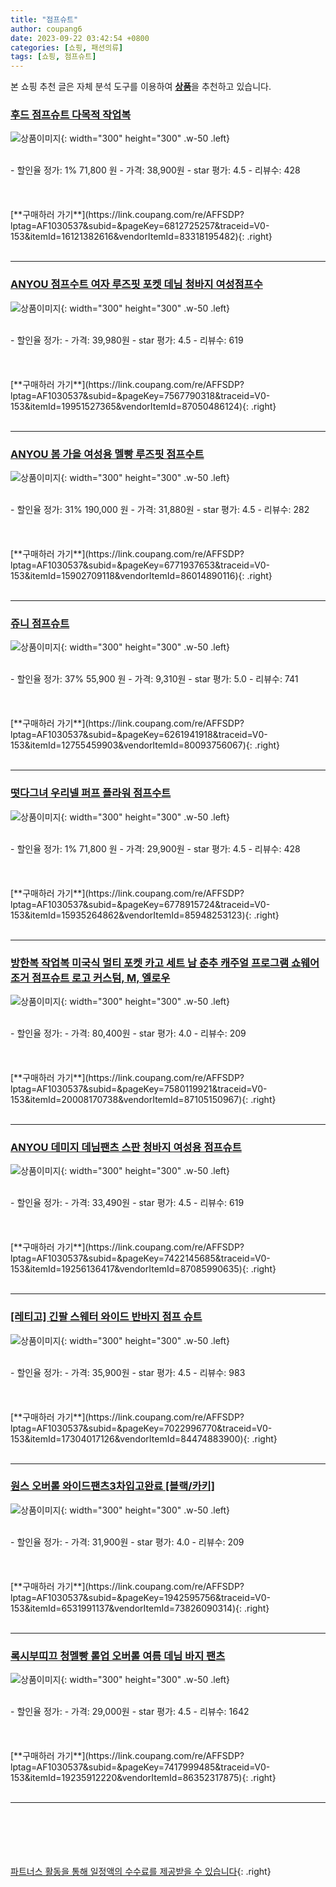 ```yaml
---
title: "점프슈트"
author: coupang6
date: 2023-09-22 03:42:54 +0800
categories: [쇼핑, 패션의류]
tags: [쇼핑, 점프슈트]
---
```


본 쇼핑 추천 글은 자체 분석 도구를 이용하여 [**상품**](https://link.coupang.com/a/bao1ui)을 추천하고 있습니다.

### [후드 점프슈트 다목적 작업복](https://link.coupang.com/re/AFFSDP?lptag=AF1030537&subid=&pageKey=6812725257&traceid=V0-153&itemId=16121382616&vendorItemId=83318195482)

![상품이미지](https://thumbnail10.coupangcdn.com/thumbnails/remote/230x230ex/image/retail/images/2022/09/30/16/1/14a01b3c-547d-41c3-9e9a-7650f18f683b.jpg){: width="300" height="300" .w-50 .left}


<br>
- 할인율 정가: 1%  71,800   원
- 가격: 38,900원
- star 평가: 4.5
- 리뷰수: 428
<br>
<br>
<br>
<br>
[**구매하러 가기**](https://link.coupang.com/re/AFFSDP?lptag=AF1030537&subid=&pageKey=6812725257&traceid=V0-153&itemId=16121382616&vendorItemId=83318195482){: .right}
<br>
<br>

---

### [ANYOU 점프수트 여자 루즈핏 포켓 데님 청바지 여성점프수](https://link.coupang.com/re/AFFSDP?lptag=AF1030537&subid=&pageKey=7567790318&traceid=V0-153&itemId=19951527365&vendorItemId=87050486124)

![상품이미지](https://thumbnail8.coupangcdn.com/thumbnails/remote/230x230ex/image/vendor_inventory/bc6a/a23ed215394feb2fa70b309e2ff035fb41383d6fc6046d83c5813c9e6e08.jpg){: width="300" height="300" .w-50 .left}


<br>
- 할인율 정가: 
- 가격: 39,980원
- star 평가: 4.5
- 리뷰수: 619
<br>
<br>
<br>
<br>
[**구매하러 가기**](https://link.coupang.com/re/AFFSDP?lptag=AF1030537&subid=&pageKey=7567790318&traceid=V0-153&itemId=19951527365&vendorItemId=87050486124){: .right}
<br>
<br>

---

### [ANYOU 봄 가을 여성용 멜빵 루즈핏 점프수트](https://link.coupang.com/re/AFFSDP?lptag=AF1030537&subid=&pageKey=6771937653&traceid=V0-153&itemId=15902709118&vendorItemId=86014890116)

![상품이미지](https://thumbnail10.coupangcdn.com/thumbnails/remote/230x230ex/image/vendor_inventory/7f3a/cdc9af6033bbc39e46cef2dc34009998b7c68970f2e3b657398c2f8dd7e0.jpeg){: width="300" height="300" .w-50 .left}


<br>
- 할인율 정가: 31%  190,000   원
- 가격: 31,880원
- star 평가: 4.5
- 리뷰수: 282
<br>
<br>
<br>
<br>
[**구매하러 가기**](https://link.coupang.com/re/AFFSDP?lptag=AF1030537&subid=&pageKey=6771937653&traceid=V0-153&itemId=15902709118&vendorItemId=86014890116){: .right}
<br>
<br>

---

### [쥬니 점프슈트](https://link.coupang.com/re/AFFSDP?lptag=AF1030537&subid=&pageKey=6261941918&traceid=V0-153&itemId=12755459903&vendorItemId=80093756067)

![상품이미지](https://thumbnail8.coupangcdn.com/thumbnails/remote/230x230ex/image/retail/images/6312924788466925-b0ca41dc-6051-4ac3-9e87-970d90cb49b9.jpg){: width="300" height="300" .w-50 .left}


<br>
- 할인율 정가: 37%  55,900   원
- 가격: 9,310원
- star 평가: 5.0
- 리뷰수: 741
<br>
<br>
<br>
<br>
[**구매하러 가기**](https://link.coupang.com/re/AFFSDP?lptag=AF1030537&subid=&pageKey=6261941918&traceid=V0-153&itemId=12755459903&vendorItemId=80093756067){: .right}
<br>
<br>

---

### [떳다그녀 우리넬 퍼프 플라워 점프수트](https://link.coupang.com/re/AFFSDP?lptag=AF1030537&subid=&pageKey=6778915724&traceid=V0-153&itemId=15935264862&vendorItemId=85948253123)

![상품이미지](https://thumbnail9.coupangcdn.com/thumbnails/remote/230x230ex/image/vendor_inventory/db1b/82d20c84a6416c153f7332204b597010d45dd71e94a498b6773f6be5b4c1.jpg){: width="300" height="300" .w-50 .left}


<br>
- 할인율 정가: 1%  71,800   원
- 가격: 29,900원
- star 평가: 4.5
- 리뷰수: 428
<br>
<br>
<br>
<br>
[**구매하러 가기**](https://link.coupang.com/re/AFFSDP?lptag=AF1030537&subid=&pageKey=6778915724&traceid=V0-153&itemId=15935264862&vendorItemId=85948253123){: .right}
<br>
<br>

---

### [방한복 작업복 미국식 멀티 포켓 카고 세트 남 춘추 캐주얼 프로그램 쇼웨어 조거 점프슈트 로고 커스텀, M, 엘로우](https://link.coupang.com/re/AFFSDP?lptag=AF1030537&subid=&pageKey=7580119921&traceid=V0-153&itemId=20008170738&vendorItemId=87105150967)

![상품이미지](https://thumbnail8.coupangcdn.com/thumbnails/remote/230x230ex/image/vendor_inventory/24b2/43da648cb32f3702e52f46525da97a6707ef51bc92d7b9e68fca9203fff5.png){: width="300" height="300" .w-50 .left}


<br>
- 할인율 정가: 
- 가격: 80,400원
- star 평가: 4.0
- 리뷰수: 209
<br>
<br>
<br>
<br>
[**구매하러 가기**](https://link.coupang.com/re/AFFSDP?lptag=AF1030537&subid=&pageKey=7580119921&traceid=V0-153&itemId=20008170738&vendorItemId=87105150967){: .right}
<br>
<br>

---

### [ANYOU 데미지 데님팬츠 스판 청바지 여성용 점프슈트](https://link.coupang.com/re/AFFSDP?lptag=AF1030537&subid=&pageKey=7422145685&traceid=V0-153&itemId=19256136417&vendorItemId=87085990635)

![상품이미지](https://thumbnail9.coupangcdn.com/thumbnails/remote/230x230ex/image/vendor_inventory/33bc/f254e304b8a09aec2e6ab513b5671c3cc5bb39074c1090740ddbb1da2eaf.jpg){: width="300" height="300" .w-50 .left}


<br>
- 할인율 정가: 
- 가격: 33,490원
- star 평가: 4.5
- 리뷰수: 619
<br>
<br>
<br>
<br>
[**구매하러 가기**](https://link.coupang.com/re/AFFSDP?lptag=AF1030537&subid=&pageKey=7422145685&traceid=V0-153&itemId=19256136417&vendorItemId=87085990635){: .right}
<br>
<br>

---

### [[레티고] 긴팔 스웨터 와이드 반바지 점프 슈트](https://link.coupang.com/re/AFFSDP?lptag=AF1030537&subid=&pageKey=7022996770&traceid=V0-153&itemId=17304017126&vendorItemId=84474883900)

![상품이미지](https://thumbnail8.coupangcdn.com/thumbnails/remote/230x230ex/image/vendor_inventory/1504/cdf0d1b56c39d47551cdce458a28b896f9007efb65fea3c0c15d0d6a466c.jpg){: width="300" height="300" .w-50 .left}


<br>
- 할인율 정가: 
- 가격: 35,900원
- star 평가: 4.5
- 리뷰수: 983
<br>
<br>
<br>
<br>
[**구매하러 가기**](https://link.coupang.com/re/AFFSDP?lptag=AF1030537&subid=&pageKey=7022996770&traceid=V0-153&itemId=17304017126&vendorItemId=84474883900){: .right}
<br>
<br>

---

### [원스 오버롤 와이드팬츠3차입고완료 [블랙/카키]](https://link.coupang.com/re/AFFSDP?lptag=AF1030537&subid=&pageKey=1942595756&traceid=V0-153&itemId=6531991137&vendorItemId=73826090314)

![상품이미지](https://thumbnail10.coupangcdn.com/thumbnails/remote/230x230ex/image/vendor_inventory/52c5/97df0140762987be17bb5f07c82fbe6b46258dfd257efe66a465cae3dfca.jpg){: width="300" height="300" .w-50 .left}


<br>
- 할인율 정가: 
- 가격: 31,900원
- star 평가: 4.0
- 리뷰수: 209
<br>
<br>
<br>
<br>
[**구매하러 가기**](https://link.coupang.com/re/AFFSDP?lptag=AF1030537&subid=&pageKey=1942595756&traceid=V0-153&itemId=6531991137&vendorItemId=73826090314){: .right}
<br>
<br>

---

### [록시부띠끄 청멜빵 롤업 오버롤 여름 데님 바지 팬츠](https://link.coupang.com/re/AFFSDP?lptag=AF1030537&subid=&pageKey=7417999485&traceid=V0-153&itemId=19235912220&vendorItemId=86352317875)

![상품이미지](https://thumbnail10.coupangcdn.com/thumbnails/remote/230x230ex/image/vendor_inventory/0951/70ba9fe2c487fead805f7e82c9d633f583e08fb418ecdb63afa633683ea7.jpeg){: width="300" height="300" .w-50 .left}


<br>
- 할인율 정가: 
- 가격: 29,000원
- star 평가: 4.5
- 리뷰수: 1642
<br>
<br>
<br>
<br>
[**구매하러 가기**](https://link.coupang.com/re/AFFSDP?lptag=AF1030537&subid=&pageKey=7417999485&traceid=V0-153&itemId=19235912220&vendorItemId=86352317875){: .right}
<br>
<br>

---
<br><br><br><br><br> [파트너스 활동을 통해 일정액의 수수료를 제공받을 수 있습니다](https://link.coupang.com/a/bao1ui){: .right}